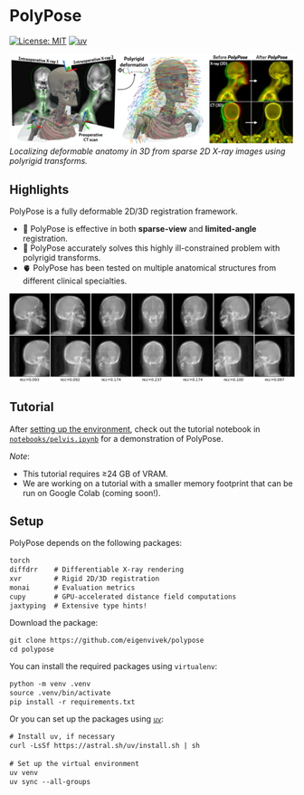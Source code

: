 # PolyPose

<!-- [![Paper shield](https://img.shields.io/badge/arXiv-2503.16309-red.svg)](https://arxiv.org/abs/2503.16309) -->
<!-- <a href="https://colab.research.google.com/drive/1hzYpjoVjGUF-nvhF_p0fMKCJPbrmUtUl?usp=sharing"><img alt="Colab" src="https://colab.research.google.com/assets/colab-badge.svg"></a> -->
[![License: MIT](https://img.shields.io/badge/License-MIT-blue.svg)](LICENSE)
[![uv](https://img.shields.io/endpoint?url=https://raw.githubusercontent.com/astral-sh/uv/main/assets/badge/v0.json)](https://github.com/astral-sh/uv)


![PolyPose](.github/image.png)
*Localizing deformable anatomy in 3D from sparse 2D X-ray images using polyrigid transforms.*

## Highlights

PolyPose is a fully deformable 2D/3D registration framework.

- 🔭 PolyPose is effective in both **sparse-view** and **limited-angle** registration.
- 🦾 PolyPose accurately solves this highly ill-constrained problem with polyrigid transforms.
- 🫀 PolyPose has been tested on multiple anatomical structures from different clinical specialties.

![PolyPose](.github/polypose.webp)

## Tutorial

After [setting up the environment](#setup), check out the tutorial notebook in [`notebooks/pelvis.ipynb`](notebooks/pelvis.ipynb) for a demonstration of PolyPose.

*Note*: 

- This tutorial requires ≥24 GB of VRAM.
- We are working on a tutorial with a smaller memory footprint that can be run on Google Colab (coming soon!).

## Setup

PolyPose depends on the following packages:
```
torch
diffdrr    # Differentiable X-ray rendering
xvr        # Rigid 2D/3D registration
monai      # Evaluation metrics
cupy       # GPU-accelerated distance field computations
jaxtyping  # Extensive type hints!
```

Download the package:
```
git clone https://github.com/eigenvivek/polypose
cd polypose
```

You can install the required packages using `virtualenv`:
```
python -m venv .venv
source .venv/bin/activate
pip install -r requirements.txt
```

Or you can set up the packages using [`uv`](https://docs.astral.sh/uv/):
```
# Install uv, if necessary
curl -LsSf https://astral.sh/uv/install.sh | sh

# Set up the virtual environment
uv venv
uv sync --all-groups
```
